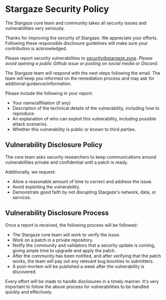 # Stargaze Security Policy

The Stargaze core team and community takes all security issues and
vulnerabilities very seriously.

Thanks for improving the security of Stargaze. We appreciate your efforts.
Following these responsible disclosure guidelines will make sure your
contribution is acknowledged.

Please report security vulnerabilities to <security@stargaze.zone>. *Please
avoid opening a public Github issue or posting on social media or Discord*.

The Stargaze team will respond with the next steps following the email. The team
will keep you informed on the remediation process and may ask for additional
guidance/information.

Please include the following in your report:

*   Your name/affiliation (if any)
*   Description of the technical details of the vulnerability, including how to
    reproduce.
*   An explanation of who can exploit this vulnerability, including possible
    attack scenarios.
*   Whether this vulnerability is public or known to third parties.

## Vulnerability Disclosure Policy

The core team asks security researchers to keep communications around
vulnerabilities private and confidential until a patch is ready.

Additionally, we request:

*   Allow a reasonable amount of time to correct and address the issue.
*   Avoid exploiting the vulnerability.
*   Demonstrate good faith by not disrupting Stargaze's network, data, or
    services.

## Vulnerability Disclosure Process

Once a report is received, the following process will be followed:

*   The Stargaze core team will work to verify the issue.
*   Work on a patch in a private repository.
*   Notify the community and validators that a security update is coming, giving
    ample time to upgrade and apply the patch.
*   After the community has been notified, and after verifying that the patch
    works, the team will pay out any relevant bug bounties to submitters.
*   A post-mortem will be published a week after the vulnerability is discovered.

Every effort will be made to handle disclosures in a timely manner. It's very
important to follow the above process for vulnerabilities to be handled quickly
and effectively.
